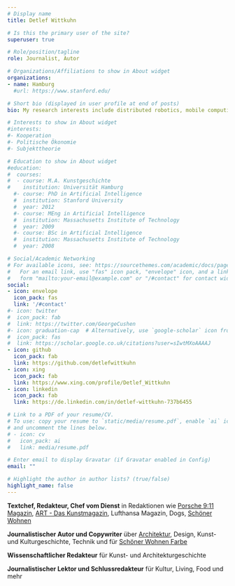 ```yaml
---
# Display name
title: Detlef Wittkuhn

# Is this the primary user of the site?
superuser: true

# Role/position/tagline
role: Journalist, Autor

# Organizations/Affiliations to show in About widget
organizations:
- name: Hamburg
  #url: https://www.stanford.edu/

# Short bio (displayed in user profile at end of posts)
bio: My research interests include distributed robotics, mobile computing and programmable matter.

# Interests to show in About widget
#interests:
#- Kooperation
#- Politische Ökonomie
#- Subjekttheorie

# Education to show in About widget
#education:
#  courses:
#  - course: M.A. Kunstgeschichte
#    institution: Universität Hamburg
  #- course: PhD in Artificial Intelligence
  #  institution: Stanford University
  #  year: 2012
  #- course: MEng in Artificial Intelligence
  #  institution: Massachusetts Institute of Technology
  #  year: 2009
  #- course: BSc in Artificial Intelligence
  #  institution: Massachusetts Institute of Technology
  #  year: 2008

# Social/Academic Networking
# For available icons, see: https://sourcethemes.com/academic/docs/page-builder/#icons
#   For an email link, use "fas" icon pack, "envelope" icon, and a link in the
#   form "mailto:your-email@example.com" or "/#contact" for contact widget.
social:
- icon: envelope
  icon_pack: fas
  link: '/#contact'
#- icon: twitter
#  icon_pack: fab
#  link: https://twitter.com/GeorgeCushen
#- icon: graduation-cap  # Alternatively, use `google-scholar` icon from `ai` icon pack
#  icon_pack: fas
#  link: https://scholar.google.co.uk/citations?user=sIwtMXoAAAAJ
- icon: github
  icon_pack: fab
  link: https://github.com/detlefwittkuhn
- icon: xing
  icon_pack: fab
  link: https://www.xing.com/profile/Detlef_Wittkuhn
- icon: linkedin
  icon_pack: fab
  link: https://de.linkedin.com/in/detlef-wittkuhn-737b6455

# Link to a PDF of your resume/CV.
# To use: copy your resume to `static/media/resume.pdf`, enable `ai` icons in `params.toml`,
# and uncomment the lines below.
# - icon: cv
#   icon_pack: ai
#   link: media/resume.pdf

# Enter email to display Gravatar (if Gravatar enabled in Config)
email: ""

# Highlight the author in author lists? (true/false)
highlight_name: false
---
```


**Textchef, Redakteur, Chef vom Dienst** in Redaktionen wie [Porsche 9:11 Magazin](https://911-magazine.porsche.com/de/), [ART - Das Kunstmagazin](https://www.art-magazin.de/), Lufthansa Magazin, Dogs, [Schöner Wohnen](https://www.schoener-wohnen.de/)

**Journalistischer Autor und Copywriter** über [Architektur](https://www.art-magazin.de/heft/52-bauhaus-spezial), Design, Kunst- und Kulturgeschichte, Technik und für [Schöner Wohnen Farbe](https://www.schoener-wohnen-farbe.com/)

**Wissenschaftlicher Redakteur** für Kunst- und Architekturgeschichte

**Journalistischer Lektor und Schlussredakteur** für Kultur, Living, Food und mehr

 <!--
{{< icon name="download" pack="fas" >}} Download my {{< staticref "media/demo_resume.pdf" "newtab" >}}resumé{{< /staticref >}}.
-->
